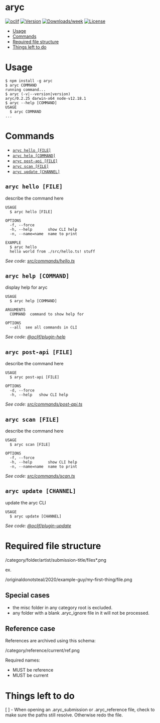 aryc
====



[![oclif](https://img.shields.io/badge/cli-oclif-brightgreen.svg)](https://oclif.io)
[![Version](https://img.shields.io/npm/v/aryc.svg)](https://npmjs.org/package/aryc)
[![Downloads/week](https://img.shields.io/npm/dw/aryc.svg)](https://npmjs.org/package/aryc)
[![License](https://img.shields.io/npm/l/aryc.svg)](https://github.com/shishome/aryc/blob/master/package.json)

<!-- toc -->
* [Usage](#usage)
* [Commands](#commands)
* [Required file structure](#required-file-structure)
* [Things left to do](#things-left-to-do)
<!-- tocstop -->
# Usage
<!-- usage -->
```sh-session
$ npm install -g aryc
$ aryc COMMAND
running command...
$ aryc (-v|--version|version)
aryc/0.2.25 darwin-x64 node-v12.18.1
$ aryc --help [COMMAND]
USAGE
  $ aryc COMMAND
...
```
<!-- usagestop -->
# Commands
<!-- commands -->
* [`aryc hello [FILE]`](#aryc-hello-file)
* [`aryc help [COMMAND]`](#aryc-help-command)
* [`aryc post-api [FILE]`](#aryc-post-api-file)
* [`aryc scan [FILE]`](#aryc-scan-file)
* [`aryc update [CHANNEL]`](#aryc-update-channel)

## `aryc hello [FILE]`

describe the command here

```
USAGE
  $ aryc hello [FILE]

OPTIONS
  -f, --force
  -h, --help       show CLI help
  -n, --name=name  name to print

EXAMPLE
  $ aryc hello
  hello world from ./src/hello.ts! stuff
```

_See code: [src/commands/hello.ts](https://github.com/shishome/aryc/blob/v0.2.25/src/commands/hello.ts)_

## `aryc help [COMMAND]`

display help for aryc

```
USAGE
  $ aryc help [COMMAND]

ARGUMENTS
  COMMAND  command to show help for

OPTIONS
  --all  see all commands in CLI
```

_See code: [@oclif/plugin-help](https://github.com/oclif/plugin-help/blob/v3.2.2/src/commands/help.ts)_

## `aryc post-api [FILE]`

describe the command here

```
USAGE
  $ aryc post-api [FILE]

OPTIONS
  -d, --force
  -h, --help   show CLI help
```

_See code: [src/commands/post-api.ts](https://github.com/shishome/aryc/blob/v0.2.25/src/commands/post-api.ts)_

## `aryc scan [FILE]`

describe the command here

```
USAGE
  $ aryc scan [FILE]

OPTIONS
  -f, --force
  -h, --help       show CLI help
  -n, --name=name  name to print
```

_See code: [src/commands/scan.ts](https://github.com/shishome/aryc/blob/v0.2.25/src/commands/scan.ts)_

## `aryc update [CHANNEL]`

update the aryc CLI

```
USAGE
  $ aryc update [CHANNEL]
```

_See code: [@oclif/plugin-update](https://github.com/oclif/plugin-update/blob/v1.3.10/src/commands/update.ts)_
<!-- commandsstop -->

# Required file structure

/category/folder/artist/submission-title/files*.png

ex.

/originaldonotsteal/2020/example-guy/my-first-thing/file.png

## Special cases

* the misc folder in any category root is excluded.
* any folder with a blank .aryc_ignore file in it will not be processed.

## Reference case

References are archived using this schema:

/category/reference/current/ref.png

Required names:
* MUST be reference
* MUST be current

# Things left to do
[ ] - When opening an .aryc_submission or .aryc_reference file, check to make sure the paths still resolve. Otherwise redo the file.
